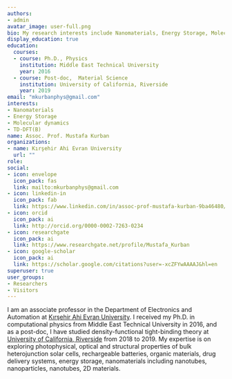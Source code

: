 ```yaml
---
authors:
- admin
avatar_image: user-full.png
bio: My research interests include Nanomaterials, Energy Storage, Molecular dynamics, TD-DFT, DFTB
display_education: true
education:
  courses:
  - course: Ph.D., Physics
    institution: Middle East Technical University
    year: 2016
  - course: Post-doc,  Material Science
    institution: University of California, Riverside
    year: 2019
email: "mkurbanphys@gmail.com"
interests:
- Nanomaterials
- Energy Storage
- Molecular dynamics
- TD-DFT(B)
name: Assoc. Prof. Mustafa Kurban
organizations:
- name: Kırşehir Ahi Evran University
  url: ""
role: 
social:
- icon: envelope
  icon_pack: fas
  link: mailto:mkurbanphys@gmail.com
- icon: linkedin-in
  icon_pack: fab
  link: https://www.linkedin.com/in/assoc-prof-mustafa-kurban-9ba46480/
- icon: orcid
  icon_pack: ai
  link: http://orcid.org/0000-0002-7263-0234
- icon: researchgate
  icon_pack: ai
  link: https://www.researchgate.net/profile/Mustafa_Kurban
- icon: google-scholar
  icon_pack: ai
  link: https://scholar.google.com/citations?user=-xcZFYwAAAAJ&hl=en
superuser: true
user_groups:
- Researchers
- Visitors
---
```



I am an associate professor in the Department of Electronics and Automation at [Kırşehir Ahi Evran University](https://www.ahievran.edu.tr/en/). I received my Ph.D. in computational physics from Middle East Technical University in 2016, and as a post-doc, I have studied density-functional tight-binding theory at [University of California, Riverside](https://www.ucr.edu/) from 2018 to 2019. My expertise is on exploring photophysical, optical and structural properties of bulk heterojunction solar cells, rechargeable batteries, organic materials, drug delivery systems, energy storage, nanomaterials including nanotubes, nanoparticles, nanotubes, 2D materials.  

